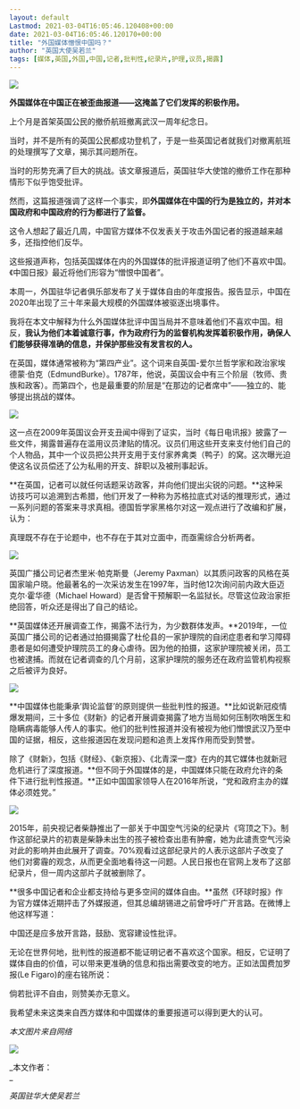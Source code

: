 ```yaml
---
layout: default
Lastmod: 2021-03-04T16:05:46.120408+00:00
date: 2021-03-04T16:05:46.120170+00:00
title: "外国媒体憎恨中国吗？"
author: "英国大使吴若兰"
tags: [媒体,英国,外国,中国,记者,批判性,纪录片,护理,议员,揭露]
---
```


![](https://images.weserv.nl/?url=https%3A//mmbiz.qpic.cn/mmbiz_png/Lia9oa6ricGa0FXYj4rFBdwZ2P6okxniaUdvXxjc2XCiaicX6bSVNM4AibjQibiaE6R3U0YMwVcaN9Lcg34O4qXNP4Qq9A/640%3Fwx_fmt%3Dpng)

**外国媒体在中国正在被歪曲报道——这掩盖了它们发挥的积极作用。**

上个月是首架英国公民的撤侨航班撤离武汉一周年纪念日。

  

当时，并不是所有的英国公民都成功登机了，于是一些英国记者就我们对撤离航班的处理撰写了文章，揭示其问题所在。

  

当时的形势充满了巨大的挑战。该文章报道后，英国驻华大使馆的撤侨工作在那种情形下似乎饱受批评。

  

然而，这篇报道强调了这样一个事实，即**外国媒体在中国的行为是独立的，并对本国政府和中国政府的行为都进行了监督。**

  

这令人想起了最近几周，中国官方媒体不仅发表关于攻击外国记者的报道越来越多，还指控他们反华。

  

这些报道声称，包括英国媒体在内的外国媒体的批评报道证明了他们不喜欢中国。《中国日报》最近将他们形容为“憎恨中国者”。

  

本周一，外国驻华记者俱乐部发布了关于媒体自由的年度报告。报告显示，中国在2020年出现了三十年来最大规模的外国媒体被驱逐出境事件。

  

我将在本文中解释为什么外国媒体批评中国当局并不意味着他们不喜欢中国。相反，**我认为他们本着诚意行事，作为政府行为的监督机构发挥着积极作用，确保人们能够获得准确的信息，并保护那些没有发言权的人。**

  

在英国，媒体通常被称为“第四产业”。这个词来自英国-爱尔兰哲学家和政治家埃德蒙·伯克（EdmundBurke）。1787年，他说，英国议会中有三个阶层（牧师、贵族和政客）。而第四个，也是最重要的阶层是“在那边的记者席中”——独立的、能够提出挑战的媒体。

![](https://images.weserv.nl/?url=https%3A//mmbiz.qpic.cn/mmbiz_jpg/Lia9oa6ricGa0tf97dxfQ47PzicqHk9tCvS50JqcdQwH8dbNbLZx1heQRrSxeQ3zdAiaPa8GHTLVEoskbMNvHaQiaLA/640%3Fwx_fmt%3Djpeg)

这一点在2009年英国议会开支丑闻中得到了证实，当时《每日电讯报》披露了一些文件，揭露普遍存在滥用议员津贴的情况。议员们用这些开支来支付他们自己的个人物品，其中一个议员把公共开支用于支付家养禽类（鸭子）的窝。这次曝光迫使这名议员偿还了公为私用的开支、辞职以及被刑事起诉。

**在英国，记者可以就任何话题采访政客，并向他们提出尖锐的问题。**这种采访技巧可以追溯到古希腊，他们开发了一种称为苏格拉底式对话的推理形式，通过一系列问题的答案来寻求真相。德国哲学家黑格尔对这一观点进行了改编和扩展，认为：

  

  

  

  

真理既不存在于论题中，也不存在于其对立面中，而亟需综合分析两者。

  

  

  

![](https://images.weserv.nl/?url=https%3A//mmbiz.qpic.cn/mmbiz_jpg/Lia9oa6ricGa0tf97dxfQ47PzicqHk9tCvSuyLibrBQpoZxPg1ZJtt9pTg945nOB2MzUZekwFfiaDqJhicOVWGv8HgmQ/640%3Fwx_fmt%3Djpeg)

  

英国广播公司记者杰里米·帕克斯曼（Jeremy Paxman）以其质问政客的风格在英国家喻户晓。他最著名的一次采访发生在1997年，当时他12次询问前内政大臣迈克尔·霍华德（Michael Howard）是否曾干预解职一名监狱长。尽管这位政治家拒绝回答，听众还是得出了自己的结论。

  

**英国媒体还开展调查工作，揭露不法行为，为少数群体发声。**2019年，一位英国广播公司的记者通过拍摄揭露了杜伦县的一家护理院的自闭症患者和学习障碍患者是如何遭受护理院员工的身心虐待。因为他的拍摄，这家护理院被关闭，员工也被逮捕。而就在记者调查的几个月前，这家护理院的服务还在政府监管机构视察之后被评为良好。

  

![](https://images.weserv.nl/?url=https%3A//mmbiz.qpic.cn/mmbiz_jpg/Lia9oa6ricGa1GGN5KLaiaQoIib6RibuvyYsJIRcY1Ew1v8GHPgdCZJTmw1eKUJdfqw2cl2uJ8JLich3xgj0lYNh187A/640%3Fwx_fmt%3Djpeg)

**中国媒体也能秉承‘舆论监督’的原则提供一些批判性的报道。**比如说新冠疫情爆发期间，三十多位《财新》的记者开展调查揭露了地方当局如何压制吹哨医生和隐瞒病毒能够人传人的事实。他们的批判性报道并没有被视为他们憎恨武汉乃至中国的证据，相反，这些报道因在发现问题和追责上发挥作用而受到赞誉。

  

除了《财新》，包括《财经》、《新京报》、《北青深一度》在内的其它媒体也就新冠危机进行了深度报道。**但不同于外国媒体的是，中国媒体只能在政府允许的条件下进行批判性报道。**正如中国国家领导人在2016年所说，“党和政府主办的媒体必须姓党。”

  

![](https://images.weserv.nl/?url=https%3A//mmbiz.qpic.cn/mmbiz_jpg/Lia9oa6ricGa3hQ26KSosNoKDiaDX7F5ONIcqFVXuIYo55vURMelQYDyxdhkqoeKl0cDSPfZcsvnicXUsSYeE3SUXg/640%3Fwx_fmt%3Djpeg)

  

2015年，前央视记者柴静推出了一部关于中国空气污染的纪录片《穹顶之下》。制作这部纪录片的初衷是柴静未出生的孩子被检查出患有肿瘤，她为此谴责空气污染对此的影响并由此展开了调查。70%观看过这部纪录片的人表示这部片子改变了他们对雾霾的观念，从而更全面地看待这一问题。人民日报也在官网上发布了这部纪录片，但一周内这部片子就被删除了。

  

**很多中国记者和企业都支持给与更多空间的媒体自由。**虽然《环球时报》作为官方媒体近期抨击了外媒报道，但其总编胡锡进之前曾呼吁广开言路。在微博上他这样写道：

  

  

  

  

中国还是应多放开言路，鼓励、宽容建设性批评。

  

  

  

无论在世界何地，批判性的报道都不能证明记者不喜欢这个国家。相反，它证明了媒体自由的价值，可以带来更准确的信息和指出需要改变的地方。正如法国费加罗报(Le Figaro)的座右铭所说：

  

  

  

  

倘若批评不自由，则赞美亦无意义。

  

  

  

我希望未来这类来自西方媒体和中国媒体的重要报道可以得到更大的认可。

  

_本文图片来自网络_  

![](https://images.weserv.nl/?url=https%3A//mmbiz.qpic.cn/mmbiz_jpg/Lia9oa6ricGa0tf97dxfQ47PzicqHk9tCvSfs7FEDTqwfpPoyOl805mqEfe8gaicZSqibDVdYbnPicAyCTL6ZYe0VxFQ/640%3Fwx_fmt%3Djpeg)

_本文作者：  
_

_英国驻华大使吴若兰_

‍

‍

‍

‍

